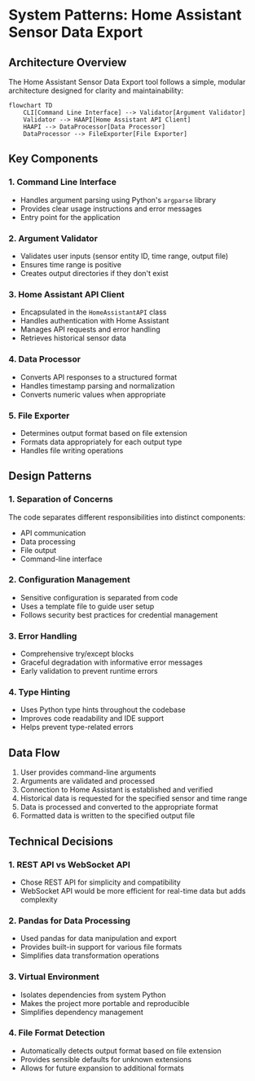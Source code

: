 # System Patterns: Home Assistant Sensor Data Export

## Architecture Overview

The Home Assistant Sensor Data Export tool follows a simple, modular architecture designed for clarity and maintainability:

```mermaid
flowchart TD
    CLI[Command Line Interface] --> Validator[Argument Validator]
    Validator --> HAAPI[Home Assistant API Client]
    HAAPI --> DataProcessor[Data Processor]
    DataProcessor --> FileExporter[File Exporter]
```

## Key Components

### 1. Command Line Interface
- Handles argument parsing using Python's `argparse` library
- Provides clear usage instructions and error messages
- Entry point for the application

### 2. Argument Validator
- Validates user inputs (sensor entity ID, time range, output file)
- Ensures time range is positive
- Creates output directories if they don't exist

### 3. Home Assistant API Client
- Encapsulated in the `HomeAssistantAPI` class
- Handles authentication with Home Assistant
- Manages API requests and error handling
- Retrieves historical sensor data

### 4. Data Processor
- Converts API responses to a structured format
- Handles timestamp parsing and normalization
- Converts numeric values when appropriate

### 5. File Exporter
- Determines output format based on file extension
- Formats data appropriately for each output type
- Handles file writing operations

## Design Patterns

### 1. Separation of Concerns
The code separates different responsibilities into distinct components:
- API communication
- Data processing
- File output
- Command-line interface

### 2. Configuration Management
- Sensitive configuration is separated from code
- Uses a template file to guide user setup
- Follows security best practices for credential management

### 3. Error Handling
- Comprehensive try/except blocks
- Graceful degradation with informative error messages
- Early validation to prevent runtime errors

### 4. Type Hinting
- Uses Python type hints throughout the codebase
- Improves code readability and IDE support
- Helps prevent type-related errors

## Data Flow

1. User provides command-line arguments
2. Arguments are validated and processed
3. Connection to Home Assistant is established and verified
4. Historical data is requested for the specified sensor and time range
5. Data is processed and converted to the appropriate format
6. Formatted data is written to the specified output file

## Technical Decisions

### 1. REST API vs WebSocket API
- Chose REST API for simplicity and compatibility
- WebSocket API would be more efficient for real-time data but adds complexity

### 2. Pandas for Data Processing
- Used pandas for data manipulation and export
- Provides built-in support for various file formats
- Simplifies data transformation operations

### 3. Virtual Environment
- Isolates dependencies from system Python
- Makes the project more portable and reproducible
- Simplifies dependency management

### 4. File Format Detection
- Automatically detects output format based on file extension
- Provides sensible defaults for unknown extensions
- Allows for future expansion to additional formats
